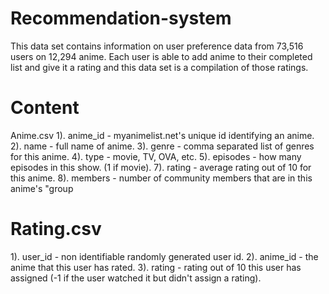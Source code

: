 # Recommendation-system

This data set contains information on user preference data from 73,516 users on 12,294 anime. Each user is able to add anime to their completed list and give it a rating and this data set is a compilation of those ratings.

# Content
Anime.csv
1). anime_id - myanimelist.net's unique id identifying an anime.
2). name - full name of anime.
3). genre - comma separated list of genres for this anime.
4). type - movie, TV, OVA, etc.
5). episodes - how many episodes in this show. (1 if movie).
7). rating - average rating out of 10 for this anime.
8). members - number of community members that are in this anime's "group

# Rating.csv
1). user_id - non identifiable randomly generated user id.
2). anime_id - the anime that this user has rated.
3). rating - rating out of 10 this user has assigned (-1 if the user watched it but didn't assign a rating).
